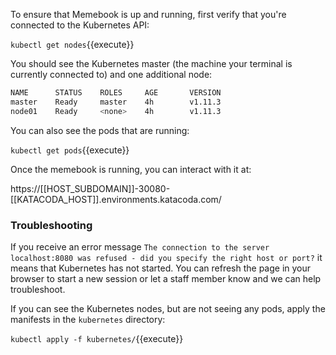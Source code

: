 To ensure that Memebook is up and running, first verify that you're connected to the Kubernetes API:

`kubectl get nodes`{{execute}}

You should see the Kubernetes master (the machine your terminal is currently connected to) and one additional node:

```bash
NAME      STATUS    ROLES     AGE       VERSION
master    Ready     master    4h        v1.11.3
node01    Ready     <none>    4h        v1.11.3
```

You can also see the pods that are running:

`kubectl get pods`{{execute}}

Once the memebook is running, you can interact with it at:

https://[[HOST_SUBDOMAIN]]-30080-[[KATACODA_HOST]].environments.katacoda.com/

### Troubleshooting

If you receive an error message `The connection to the server localhost:8080 was refused - did you specify the right host or port?` it means that Kubernetes has not started. You can refresh the page in your browser to start a new session or let a staff member know and we can help troubleshoot.

If you can see the Kubernetes nodes, but are not seeing any pods, apply the manifests in the `kubernetes` directory:

`kubectl apply -f kubernetes/`{{execute}}

